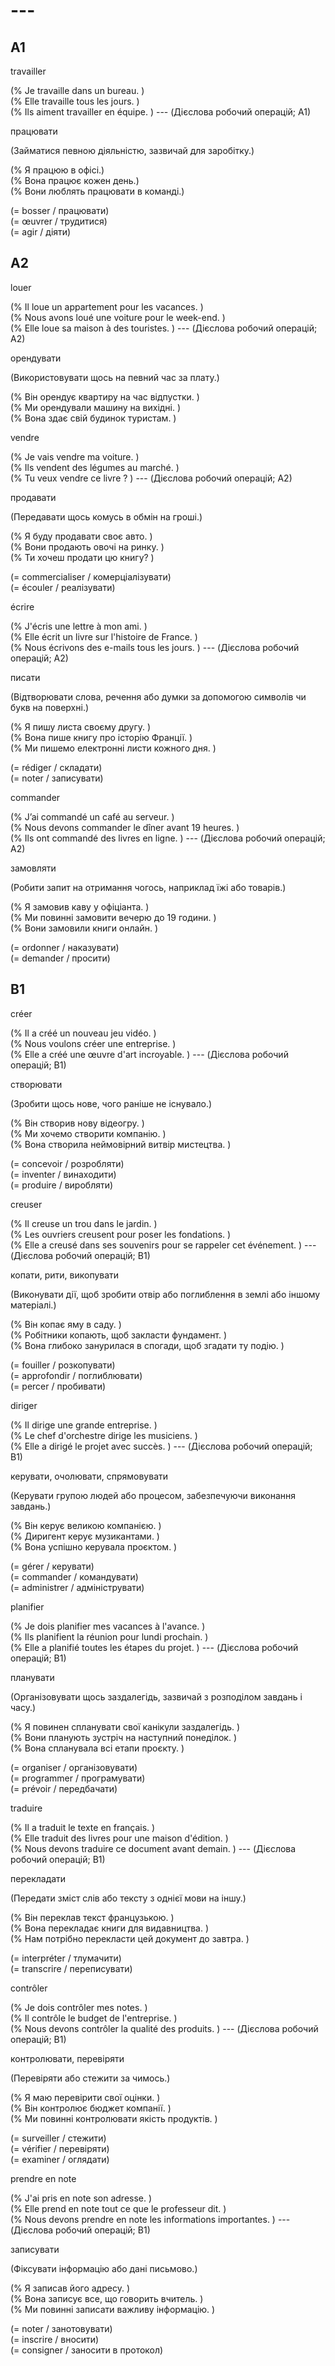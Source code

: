 # ---



## A1



travailler

(% Je travaille dans un bureau. )  
(% Elle travaille tous les jours. )  
(% Ils aiment travailler en équipe. ) --- (Дієслова робочий операцій; A1)

працювати

(Займатися певною діяльністю, зазвичай для заробітку.)

(% Я працюю в офісі.)  
(% Вона працює кожен день.)  
(% Вони люблять працювати в команді.)

(= bosser / працювати)  
(= œuvrer / трудитися)  
(= agir / діяти)  



## A2



louer

(% Il loue un appartement pour les vacances. )  
(% Nous avons loué une voiture pour le week-end. )  
(% Elle loue sa maison à des touristes. ) --- (Дієслова робочий операцій; A2)

орендувати

(Використовувати щось на певний час за плату.)

(% Він орендує квартиру на час відпустки. )  
(% Ми орендували машину на вихідні. )  
(% Вона здає свій будинок туристам. )



vendre

(% Je vais vendre ma voiture. )  
(% Ils vendent des légumes au marché. )  
(% Tu veux vendre ce livre ? ) --- (Дієслова робочий операцій; A2)

продавати

(Передавати щось комусь в обмін на гроші.)

(% Я буду продавати своє авто. )  
(% Вони продають овочі на ринку. )  
(% Ти хочеш продати цю книгу? )

(= commercialiser / комерціалізувати)  
(= écouler / реалізувати)  



écrire

(% J'écris une lettre à mon ami. )  
(% Elle écrit un livre sur l'histoire de France. )  
(% Nous écrivons des e-mails tous les jours. ) --- (Дієслова робочий операцій; A2)

писати

(Відтворювати слова, речення або думки за допомогою символів чи букв на поверхні.)

(% Я пишу листа своєму другу. )  
(% Вона пише книгу про історію Франції. )  
(% Ми пишемо електронні листи кожного дня. )

(= rédiger / складати)  
(= noter / записувати)



commander

(% J’ai commandé un café au serveur. )  
(% Nous devons commander le dîner avant 19 heures. )  
(% Ils ont commandé des livres en ligne. ) --- (Дієслова робочий операцій; A2)

замовляти

(Робити запит на отримання чогось, наприклад їжі або товарів.)

(% Я замовив каву у офіціанта. )  
(% Ми повинні замовити вечерю до 19 години. )  
(% Вони замовили книги онлайн. )

(= ordonner / наказувати)  
(= demander / просити)  



## B1



créer

(% Il a créé un nouveau jeu vidéo. )  
(% Nous voulons créer une entreprise. )  
(% Elle a créé une œuvre d'art incroyable. ) --- (Дієслова робочий операцій; B1)

створювати

(Зробити щось нове, чого раніше не існувало.)

(% Він створив нову відеогру. )  
(% Ми хочемо створити компанію. )  
(% Вона створила неймовірний витвір мистецтва. )

(= concevoir / розробляти)  
(= inventer / винаходити)  
(= produire / виробляти)



creuser

(% Il creuse un trou dans le jardin. )  
(% Les ouvriers creusent pour poser les fondations. )  
(% Elle a creusé dans ses souvenirs pour se rappeler cet événement. ) --- (Дієслова робочий операцій; B1)

копати, рити, викопувати

(Виконувати дії, щоб зробити отвір або поглиблення в землі або іншому матеріалі.)

(% Він копає яму в саду. )  
(% Робітники копають, щоб закласти фундамент. )  
(% Вона глибоко занурилася в спогади, щоб згадати ту подію. )

(= fouiller / розкопувати)  
(= approfondir / поглиблювати)  
(= percer / пробивати)



diriger

(% Il dirige une grande entreprise. )  
(% Le chef d'orchestre dirige les musiciens. )  
(% Elle a dirigé le projet avec succès. ) --- (Дієслова робочий операцій; B1)

керувати, очолювати, спрямовувати

(Керувати групою людей або процесом, забезпечуючи виконання завдань.)

(% Він керує великою компанією. )  
(% Диригент керує музикантами. )  
(% Вона успішно керувала проєктом. )

(= gérer / керувати)  
(= commander / командувати)  
(= administrer / адмініструвати)  



planifier

(% Je dois planifier mes vacances à l'avance. )  
(% Ils planifient la réunion pour lundi prochain. )  
(% Elle a planifié toutes les étapes du projet. ) --- (Дієслова робочий операцій; B1)

планувати

(Організовувати щось заздалегідь, зазвичай з розподілом завдань і часу.)

(% Я повинен спланувати свої канікули заздалегідь. )  
(% Вони планують зустріч на наступний понеділок. )  
(% Вона спланувала всі етапи проєкту. )

(= organiser / організовувати)  
(= programmer / програмувати)  
(= prévoir / передбачати)  



traduire

(% Il a traduit le texte en français. )  
(% Elle traduit des livres pour une maison d'édition. )  
(% Nous devons traduire ce document avant demain. ) --- (Дієслова робочий операцій; B1)

перекладати

(Передати зміст слів або тексту з однієї мови на іншу.)

(% Він переклав текст французькою. )  
(% Вона перекладає книги для видавництва. )  
(% Нам потрібно перекласти цей документ до завтра. )

(= interpréter / тлумачити)  
(= transcrire / переписувати)



contrôler

(% Je dois contrôler mes notes. )  
(% Il contrôle le budget de l'entreprise. )  
(% Nous devons contrôler la qualité des produits. ) --- (Дієслова робочий операцій; B1)

контролювати, перевіряти

(Перевіряти або стежити за чимось.)

(% Я маю перевірити свої оцінки. )  
(% Він контролює бюджет компанії. )  
(% Ми повинні контролювати якість продуктів. )

(= surveiller / стежити)  
(= vérifier / перевіряти)  
(= examiner / оглядати)  



prendre en note

(% J'ai pris en note son adresse. )  
(% Elle prend en note tout ce que le professeur dit. )  
(% Nous devons prendre en note les informations importantes. ) --- (Дієслова робочий операцій; B1)

записувати

(Фіксувати інформацію або дані письмово.)

(% Я записав його адресу. )  
(% Вона записує все, що говорить вчитель. )  
(% Ми повинні записати важливу інформацію. )

(= noter / занотовувати)  
(= inscrire / вносити)  
(= consigner / заносити в протокол)  



##